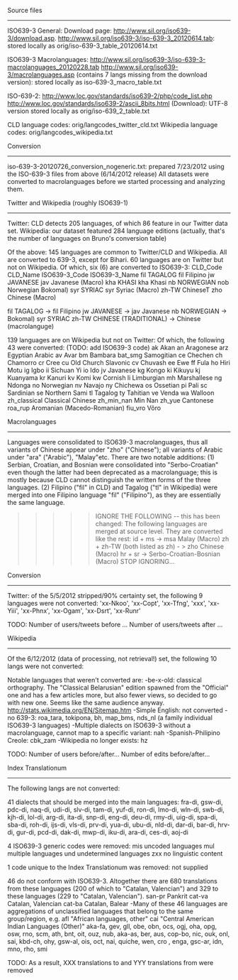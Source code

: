 Source files
************

ISO639-3 General:
Download page: http://www.sil.org/iso639-3/download.asp.
http://www.sil.org/iso639-3/iso-639-3_20120614.tab: stored locally as orig/iso-639-3_table_20120614.txt

ISO639-3 Macrolanguages:
http://www.sil.org/iso639-3/iso-639-3-macrolanguages_20120228.tab
http://www.sil.org/iso639-3/macrolanguages.asp (contains 7 langs missing from the download version): stored locally as iso-639-3_macro_table.txt


ISO-639-2: 
http://www.loc.gov/standards/iso639-2/php/code_list.php
http://www.loc.gov/standards/iso639-2/ascii_8bits.html (Download): UTF-8 version stored locally as orig/iso-639_2_table.txt

CLD language codes: orig/langcodes_twitter_cld.txt
Wikipedia language codes: orig/langcodes_wikipedia.txt

Conversion
***********

iso-639-3-20120726_conversion_nogeneric.txt: prepared 7/23/2012 using the ISO-639-3 files from above (6/14/2012 release)
All datasets were converted to macrolanguages before we started processing and analyzing them. 

Twitter and Wikipedia (roughly ISO639-1)
*********************

Twitter: CLD detects 205 languages, of which 86 feature in our Twitter data set.
Wikipedia: our dataset featured 284 language editions (actually, that's the number of languages on Bruno's conversion table)

Of the above:
145 languages are common to Twitter/CLD and Wikipedia. All are converted to 639-3, except for Bihari.
60 languages are on Twitter but not on Wikipedia. Of which, six (6) are converted to ISO639-3:
CLD_Code	CLD_Name	ISO639-3_Code	ISO639-3_Name
fil	TAGALOG	fil	Filipino
jw	JAVANESE	jav	Javanese (Macro)
kha	KHASI	kha	Khasi
nb	NORWEGIAN	nob	Norwegian Bokomal)
syr	SYRIAC	syr	Syriac (Macro)
zh-TW	ChineseT	zho	Chinese (Macro)

fil	TAGALOG -> fil	Filipino
jw	JAVANESE -> jav	Javanese
nb	NORWEGIAN -> Bokomal)
syr	SYRIAC
zh-TW	CHINESE (TRADITIONAL) -> Chinese (macrolanguge)


139 languages are on Wikipedia but not on Twitter:
Of which, the following 43 were converted: (TODO: add ISO639-3 code)
ak	Akan
an	Aragonese
arz	Egyptian Arabic
av	Avar
bm	Bambara
bat_smg	Samogitian
ce	Chechen
ch	Chamorro
cr	Cree
cu	Old Church Slavonic
cv	Chuvash
ee	Ewe
ff	Fula
ho	Hiri Motu
ig	Igbo
ii	Sichuan Yi
io	Ido
jv	Javanese
kg	Kongo
ki	Kikuyu
kj	Kuanyama
kr	Kanuri
kv	Komi
kw	Cornish
li	Limburgian
mh	Marshallese
ng	Ndonga
no	Norwegian
nv	Navajo
ny	Chichewa
os	Ossetian
pi	Pali
sc	Sardinian
se	Northern Sami
tl	Tagalog
ty	Tahitian
ve	Venda
wa	Walloon
zh_classical	Classical Chinese
zh_min_nan	Min Nan
zh_yue	Cantonese
roa_rup	Aromanian (Macedo-Romanian)
fiu_vro Võro


Macrolanguages
*******
Languages were consolidated to ISO639-3 macrolanguages, thus all variants of Chinese appear under "zho" ("Chinese"); all variants of Arabic under "ara" ("Arabic"), "Malay"etc. There are two notable additions: (1) Serbian, Croatian, and Bosnian were consolidated into "Serbo-Croatian" even though the latter had been deprecated as a macrolanguage; this is mostly because CLD cannot distinguish the written forms of the three languages. (2) Filipino ("fil" in CLD) and Tagalog ("tl" in Wikipedia) were merged into one Filipino language "fil" ("Filipino"), as they are essentially the same language.      


>>>>> IGNORE THE FOLLOWING -- this has been changed:
The following languages are merged at source level. They are converted like the rest:
id + ms -> msa	Malay (Macro)
zh + zh-TW (both listed as zh) - > zho	Chinese (Macro)	
hr + sr -> Serbo-Croatian-Bosnian (Macro)
>>>>> STOP IGNORING...

Conversion
**********
Twitter: of the 5/5/2012 stripped/90% certainty set, the following 9 languages were not converted:
'xx-Nkoo', 'xx-Copt', 'xx-Tfng', 'xxx', 'xx-Yiii', 'xx-Phnx', 'xx-Ogam', 'xx-Dsrt', 'xx-Runr'

TODO: Number of users/tweets before ...
Number of users/tweets after ...


Wikipedia
**********
Of the 6/12/2012 (data of processing, not retrieval!) set, the following 10 langs were not converted:

Notable languages that weren't converted are:
-be-x-old: classical orthography. The "Classical Belarusian" edition spawned from the "Official" one and has a few articles more, but also fewer views, so decided to go with new one. Seems like the same audience anyway. http://stats.wikimedia.org/EN/Sitemap.htm
-Simple English: not converted
-no 639-3: roa_tara, tokipona, bh, map_bms, nds_nl (a family individual ISO639-3 languages)
-Multiple dialects on ISO639-3 without a macrolanguage, cannot map to a specific variant: nah
-Spanish-Philipino Creole: cbk_zam
-Wikipedia no longer exists: hz

TODO: Number of users before/after...
Number of edits before/after...


Index Translationum
*******************
The following langs are not converted:

41 dialects that should be merged into the main languages:
fra-di, gsw-di, pdc-di, naq-di, udi-di, slv-di, tam-di, yuf-di, ron-di, lmo-di, wln-di, swb-di, kjh-di, lol-di, arg-di, ita-di, snp-di, eng-di, deu-di, rmy-di, uig-di, spa-di, sba-di, roh-di, ijs-di, vls-di, prv-di, yua-di, ubu-di, nld-di, dar-di, bar-di, hrv-di, gur-di, pcd-di, dak-di, mwp-di, iku-di, ara-di, ces-di, aoj-di

4 ISO639-3 generic codes were removed:
mis	uncoded languages
mul	multiple languages
und	undetermined languages
zxx	no linguistic content

1 code unique to the Index Translationum was removed:
not supplied

46 do not conform with ISO639-3. Altogether there are 680 translations from these languages (200 of which to "Catalan, Valencian") and 329 to these languages (229 to "Catalan, Valencian"). 
san-pr	Pankrit
cat-va	Catalan, Valencian
cat-ba	Catalan, Balear
-Many of these 46 languages are aggregations of unclassified languages that belong to the same group/region, e.g. 
afl	"African languages, other"
cai	"Central American Indian Languages (Other)" 
aka-fa, gev, gll, obe, obn, ocs, ogj, oha, opg, osw, rno, scm, ath, bnt, oit, ouz, nub, aka-as, ber, aus, cop-bo, nic, ouk, onl, sai, kbd-ch, ohy, gsw-al, ois, oct, nai, quiche, wen, cro , enga, gsc-ar, idn, mno, rho, smi

TODO: As a result, XXX translations to and YYY translations from were removed
